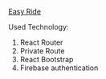 [Easy Ride](https://easy-ride-f409d.web.app/)

Used Technology:
1. React Router
2. Private Route
3. React Bootstrap
4. Firebase authentication
